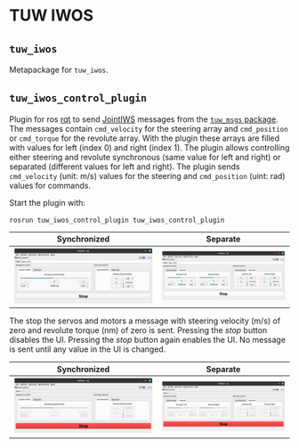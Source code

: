 # TUW IWOS

## `tuw_iwos`
Metapackage for `tuw_iwos`.

## `tuw_iwos_control_plugin`
Plugin for ros [rqt][rqt] to send [JointIWS][JointIWS] messages from the [`tuw_msgs` package][tuw_msgs].
The messages contain `cmd_velocity` for the steering array and `cmd_position` or `cmd_torque` for the revolute array.
With the plugin these arrays are filled with values for left (index 0) and right (index 1).
The plugin allows controlling either steering and revolute synchronous (same value for left and right) or separated (different values for left and right).
The plugin sends `cmd_velocity` (unit: m/s) values for the steering and `cmd_position` (uint: rad) values for commands.

Start the plugin with:
```
rosrun tuw_iwos_control_plugin tuw_iwos_control_plugin
```
| Synchronized | Separate |
|:---:|:---:|
| ![Screenshot](./tuw_iwos_control_plugin/screenshots/screenshot-gui-synchronized-active.png) | ![Screenshot](tuw_iwos_control_plugin/screenshots/screenshot-gui-separate-active.png) |

The stop the servos and motors a message with steering velocity (m/s) of zero and revolute torque (nm) of zero is sent.
Pressing the _stop_ button disables the UI.
Pressing the _stop_ button again enables the UI.
No message is sent until any value in the UI is changed.

| Synchronized | Separate |
|:---:|:---:|
![Screenshot](./tuw_iwos_control_plugin/screenshots/screenshot-gui-synchronized-stopped.png) | ![Screenshot](tuw_iwos_control_plugin/screenshots/screenshot-gui-separate-stopped.png)

[rqt]: http://wiki.ros.org/rqt
[JointIWS]: https://github.com/tuw-robotics/tuw_msgs/blob/master/tuw_nav_msgs/msg/JointsIWS.msg
[tuw_msgs]: https://github.com/tuw-robotics/tuw_msgs
